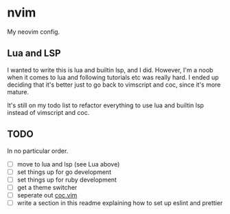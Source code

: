 # nvim

My neovim config.

## Lua and LSP

I wanted to write this is lua and builtin lsp, and I did. However, I'm a noob when it comes to lua and following tutorials etc was really hard. I ended up deciding that it's better just to go back to vimscript and coc, since it's more mature.

It's still on my todo list to refactor everything to use lua and builtin lsp instead of vimscript and coc.

## TODO

In no particular order.

- [ ] move to lua and lsp (see Lua above)
- [ ] set things up for go development
- [ ] set things up for ruby development
- [ ] get a theme switcher
- [ ] seperate out [coc.vim](./plugins/coc.vim)
- [ ] write a section in this readme explaining how to set up eslint and prettier
